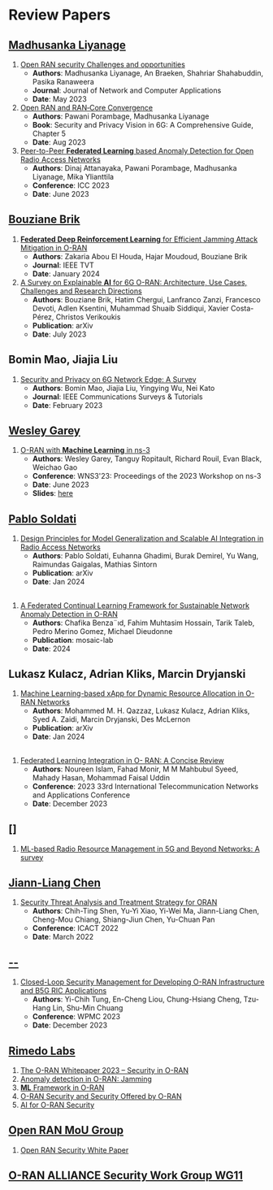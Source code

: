 # Review Papers
## [Madhusanka Liyanage](https://people.ucd.ie/madhusanka)
1. [Open RAN security Challenges and opportunities](https://github.com/XueShannon/AISECLAB_O-RAN/blob/main/SOTAs/Open%20RAN%20security%20Challenges%20and%20opportunities.pdf)
   - **Authors**: Madhusanka Liyanage, An Braeken, Shahriar Shahabuddin, Pasika Ranaweera
   - **Journal**: Journal of Network and Computer Applications
   - **Date**: May 2023
2. [Open RAN and RAN‐Core Convergence](https://ieeexplore.ieee.org/document/10201339)
   - **Authors**: Pawani Porambage, Madhusanka Liyanage
   - **Book**: Security and Privacy Vision in 6G: A Comprehensive Guide, Chapter 5
   - **Date**: Aug 2023
3. [Peer-to-Peer **Federated Learning** based Anomaly Detection for Open Radio Access Networks](https://github.com/XueShannon/AISECLAB_O-RAN/blob/main/SOTAs/Peer-to-Peer%20Federated%20Learning%20based%20Anomaly%20Detection%20for%20Open%20Radio%20Access%20Networks.pdf)
   - **Authors**: Dinaj Attanayaka, Pawani Porambage, Madhusanka Liyanage, Mika Ylianttila
   - **Conference**: ICC 2023
   - **Date**: June 2023
     
## [Bouziane Brik](https://scholar.google.fr/citations?user=c3EPy9sAAAAJ&hl=fr)
1. [**Federated Deep Reinforcement Learning** for Efficient Jamming Attack Mitigation in O-RAN](https://github.com/XueShannon/AISECLAB_O-RAN/blob/main/SOTAs/Federated%20Deep%20Reinforcement%20Learning%20for%20Efficient%20Jamming%20Attack%20Mitigation%20in%20O-RAN.pdf)
   - **Authors**: Zakaria Abou El Houda, Hajar Moudoud, Bouziane Brik
   - **Journal**: IEEE TVT
   - **Date**: January 2024
2. [A Survey on Explainable **AI** for 6G O-RAN: Architecture, Use Cases, Challenges and Research Directions](https://github.com/XueShannon/AISECLAB_O-RAN/blob/main/SOTAs/A%20Survey%20on%20Explainable%20AI%20for%206G%20O-RAN%20-%20Architecture%2C%20Use%20Cases%2C%20Challenges%20and%20Research%20Directions.pdf)
   - **Authors**: Bouziane Brik, Hatim Chergui, Lanfranco Zanzi, Francesco Devoti, Adlen Ksentini, Muhammad Shuaib Siddiqui, Xavier Costa-Pérez, Christos Verikoukis
   - **Publication**: arXiv
   - **Date**: July 2023

## Bomin Mao, Jiajia Liu
1. [Security and Privacy on 6G Network Edge: A Survey](https://ieeexplore.ieee.org/abstract/document/10044183?casa_token=ZSc8bHGqB_wAAAAA:GmajyNgtTiTzQT_zhJtsHlUtdBdimkaBf7rOVl4sjVIwWc3egJC_P_GSY4qSv1e7wdLAPwJnF0M)
   - **Authors**: Bomin Mao, Jiajia Liu, Yingying Wu, Nei Kato
   - **Journal**:  IEEE Communications Surveys & Tutorials
   - **Date**: February 2023
     
## [Wesley Garey](https://www.nist.gov/people/wesley-garey)
1. [O-RAN with **Machine Learning** in ns-3](https://github.com/XueShannon/AISECLAB_O-RAN/blob/main/SOTAs/O-RAN%20with%20Machine%20Learning%20in%20ns-3.pdf)
   - **Authors**: Wesley Garey, Tanguy Ropitault, Richard Rouil, Evan Black, Weichao Gao
   - **Conference**: WNS3'23: Proceedings of the 2023 Workshop on ns-3
   - **Date**: June 2023
   - **Slides**: [here](https://github.com/XueShannon/AISECLAB_O-RAN/blob/main/SOTAs/O-RAN%20with%20Machine%20Learning%20in%20ns-3%20slides.pdf)

## [Pablo Soldati](https://scholar.google.com/citations?user=IsTOr8kAAAAJ&hl=en&oi=sra)
1. [Design Principles for Model Generalization and Scalable AI Integration in Radio Access Networks](https://github.com/XueShannon/AISECLAB_O-RAN/blob/main/SOTAs/Design%20Principles%20for%20Model%20Generalization%20and%20Scalable%20AI%20Integration%20in%20Radio%20Access%20Networks.pdf)
   - **Authors**: Pablo Soldati, Euhanna Ghadimi, Burak Demirel, Yu Wang, Raimundas Gaigalas, Mathias Sintorn
   - **Publication**: arXiv
   - **Date**: Jan 2024
     
## []()
1. [A Federated Continual Learning Framework for Sustainable Network Anomaly Detection in O-RAN](https://github.com/XueShannon/AISECLAB_O-RAN/blob/main/SOTAs/A%20Federated%20Continual%20Learning%20Framework%20for%20Sustainable%20Network%20Anomaly%20Detection%20in%20O-RAN.pdf)
   - **Authors**: Chafika Benza¨ıd, Fahim Muhtasim Hossain, Tarik Taleb, Pedro Merino Gomez, Michael Dieudonne
   - **Publication**: mosaic-lab
   - **Date**: 2024

## Lukasz Kulacz, Adrian Kliks, Marcin Dryjanski
1. [Machine Learning-based xApp for Dynamic Resource Allocation in O-RAN Networks](https://github.com/XueShannon/AISECLAB_O-RAN/blob/main/SOTAs/Machine%20Learning-based%20xApp%20for%20Dynamic%20Resource%20Allocation%20in%20O-RAN%20Networks.pdf)
   - **Authors**: Mohammed M. H. Qazzaz, Lukasz Kulacz, Adrian Kliks, Syed A. Zaidi, Marcin Dryjanski, Des McLernon
   - **Publication**: arXiv
   - **Date**: Jan 2024
     
## []()
1. [Federated Learning Integration in O- RAN: A Concise Review](https://github.com/XueShannon/AISECLAB_O-RAN/blob/main/SOTAs/Federated%20Learning%20Integration%20in%20O-%20RAN%20-%20A%20Concise%20Review.pdf)
   - **Authors**: Noureen Islam, Fahad Monir, M M Mahbubul Syeed, Mahady Hasan, Mohammad Faisal Uddin
   - **Conference**: 2023 33rd International Telecommunication Networks and Applications Conference
   - **Date**: December 2023
   
## []
1. [ML-based Radio Resource Management in 5G and Beyond Networks: A survey](https://github.com/XueShannon/AISECLAB_O-RAN/blob/main/SOTAs/ML-based%20Radio%20Resource%20Management%20in%205G%20and%20Beyond%20Networks%20-%20A%20survey.pdf)

   
## [Jiann-Liang Chen](https://dblp.org/pid/01/3133.html)
1. [Security Threat Analysis and Treatment Strategy for ORAN](https://github.com/XueShannon/AISECLAB_O-RAN/blob/main/SOTAs/Security%20Threat%20Analysis%20and%20Treatment%20Strategy%20for%20ORAN.pdf)
   - **Authors**: Chih-Ting Shen, Yu-Yi Xiao, Yi-Wei Ma, Jiann-Liang Chen, Cheng-Mou Chiang, Shiang-Jiun Chen, Yu-Chuan Pan
   - **Conference**: ICACT 2022
   - **Date**: March 2022
     
## [--]()
1. [Closed-Loop Security Management for Developing O-RAN Infrastructure and B5G RIC Applications](https://ieeexplore.ieee.org/abstract/document/10338980)
   - **Authors**: Yi-Chih Tung, En-Cheng Liou, Chung-Hsiang Cheng, Tzu-Hang Lin, Shu-Min Chuang
   - **Conference**: WPMC 2023
   - **Date**: December 2023
     
## [Rimedo Labs](https://rimedolabs.com/o-ran/)
1. [The O-RAN Whitepaper 2023 – Security in O-RAN](https://rimedolabs.com/blog/the-oran-whitepaper-2023-security-in-o-ran/)
2. [Anomaly detection in O-RAN: Jamming](https://rimedolabs.com/blog/anomaly-detection-in-o-ran-jamming/)
3. [**ML** Framework in O-RAN](https://rimedolabs.com/blog/ml-framework-in-o-ran/)
4. [O-RAN Security and Security Offered by O-RAN](https://rimedolabs.com/blog/o-ran-security-updates/)
5. [AI for O-RAN Security](https://rimedolabs.com/blog/ai-for-oran-security/)


## [Open RAN MoU Group](https://telecominfraproject.com/openran-mou-group/)
1. [Open RAN Security White Paper](https://github.com/XueShannon/AISECLAB_O-RAN/blob/main/SOTAs/Open%20RAN%20Security%20White%20Paper.pdf)


## [O-RAN ALLIANCE Security Work Group WG11](https://orandownloadsweb.azurewebsites.net/specifications)

